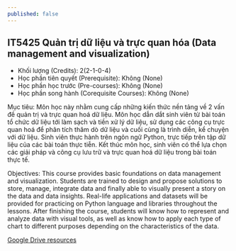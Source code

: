 ```yaml
---
published: false
---
```

## IT5425 Quản trị dữ liệu và trực quan hóa (Data management and visualization)

-	Khối lượng (Credits): 2(2-1-0-4)
-	Học phần tiên quyết (Prerequisite): Không (None)
-	Học phần học trước (Pre-courses): Không (None)
-	Học phần song hành (Corequisite Courses): Không (None)

Mục tiêu: Môn học này nhằm cung cấp những kiến thức nền tảng về 2 vấn đề quản trị và trực quan hoá dữ liệu. Môn học dẫn dắt sinh viên từ bài toán tổ chức dữ liệu tới làm sạch và tiền xử lý dữ liệu, sử dụng các công cụ trực quan hoá để phân tích thăm dò dữ liệu và cuối cùng là trình diễn, kể chuyện với dữ liệu. Sinh viên thực hành trên ngôn ngữ Python, trực tiếp trên tập dữ liệu của các bài toán thực tiễn. Kết thúc môn học, sinh viên có thể lựa chọn các giải pháp và công cụ lưu trữ và trực quan hoá dữ liệu trong bài toán thực tế. 

Objectives: This course provides basic foundations on data management and visualization. Students are trained to design and propose solutions to store, manage, integrate data and finally able to visually present a story on the data and data insights. Real-life applications and datasets will be provided for practicing on Python language and libraries throughout the lessons. After finishing the course, students will know how to represent and analyze data with visual tools, as well as know how to apply each type of chart to different purposes depending on the characteristics of the data.

[Google Drive resources](https://drive.google.com/drive/folders/1SJCffHKzHtQ7pzny9BETTNn-vQ1CND32?usp=sharing)
